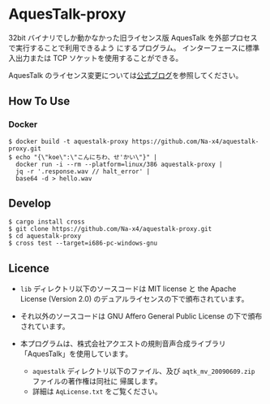 # AquesTalk-proxy

32bit バイナリでしか動かなかった旧ライセンス版 AquesTalk を外部プロセスで実行することで利用できるよう
にするプログラム。
インターフェースに標準入出力または TCP ソケットを使用することができる。

AquesTalk のライセンス変更については[公式ブログ][blog.a-quest]を参照してください。

## How To Use

### Docker

```
$ docker build -t aquestalk-proxy https://github.com/Na-x4/aquestalk-proxy.git
$ echo "{\"koe\":\"こんにちわ、せ'かい\"}" |
  docker run -i --rm --platform=linux/386 aquestalk-proxy |
  jq -r '.response.wav // halt_error' |
  base64 -d > hello.wav
```

## Develop

```
$ cargo install cross
$ git clone https://github.com/Na-x4/aquestalk-proxy.git
$ cd aquestalk-proxy
$ cross test --target=i686-pc-windows-gnu
```

## Licence

- `lib` ディレクトリ以下のソースコードは MIT license と the Apache License (Version 2.0)
  のデュアルライセンスの下で頒布されています。
- それ以外のソースコードは GNU Affero General Public License の下で頒布されています。

- 本プログラムは、株式会社アクエストの規則音声合成ライブラリ「AquesTalk」を使用しています。
  - `aquestalk` ディレクトリ以下のファイル、及び `aqtk_mv_20090609.zip` ファイルの著作権は同社に
    帰属します。
  - 詳細は `AqLicense.txt` をご覧ください。

[blog.a-quest]: http://blog-yama.a-quest.com/?eid=970181
